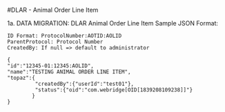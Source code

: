 #DLAR - Animal Order Line Item

1a. DATA MIGRATION: DLAR Animal Order Line Item Sample JSON Format:
 ```
 ID Format: ProtocolNumber:AOTID:AOLID
 ParentProtocol: Protocol Number
 CreatedBy: If null => default to administrator

{
 "id":"12345-01:12345:AOLID",
 "name":"TESTING ANIMAL ORDER LINE ITEM",
 "topaz":{
 		  "createdBy":{"userId":"test01"},
 		  "status":{"oid":"com.webridge[OID[1839208109238]]"}
 		 }
 }

 ```
